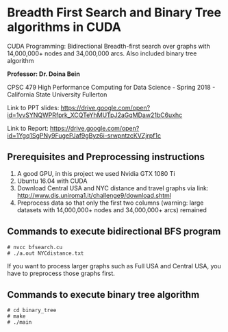 # Breadth First Search and Binary Tree algorithms in CUDA 
CUDA Programming: Bidirectional Breadth-first search over graphs with 14,000,000+ nodes and 34,000,000 arcs. Also included binary tree algorithm

**Professor: Dr. Doina Bein**

CPSC 479 High Performance Computing for Data Science - Spring 2018 - California State University Fullerton

Link to PPT slides: https://drive.google.com/open?id=1yvSYNQWPRfprk_XCQTeYhMUTpJ2aGqMDaw21bC6uxhc

Link to Report: https://drive.google.com/open?id=1Ygq1SgPNy9FugePJaf9gByz6i-srwpntzcKVZjrpf1c

## Prerequisites and Preprocessing instructions
1. A good GPU, in this project we used Nvidia GTX 1080 Ti
2. Ubuntu 16.04 with CUDA
3. Download Central USA and NYC distance and travel graphs via link:
http://www.dis.uniroma1.it/challenge9/download.shtml
4. Preprocess data so that only the first two columns (warning: large datasets with 14,000,000+ nodes and 34,000,000+ arcs) remained

## Commands to execute bidirectional BFS program
```
# nvcc bfsearch.cu
# ./a.out NYCdistance.txt
```
If you want to process larger graphs such as Full USA and Central USA, you have to preprocess those graphs first.

## Commands to execute binary tree algorithm
```
# cd binary_tree
# make
# ./main
```


